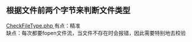 ## 根据文件前两个字节来判断文件类型
[CheckFileType.php ](https://github.com/suifeng412/php-lib/blob/master/CheckFileType.php) 
有点：精准  
缺点：每次都要fopen文件流，当文件不存在时会报错，因此需要特别地去校验
